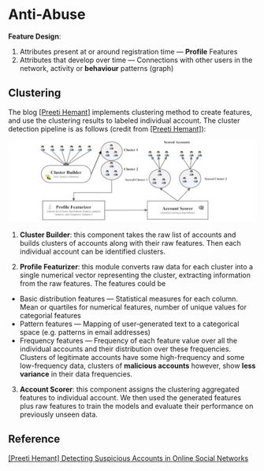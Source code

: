 
# Anti-Abuse


**Feature Design**:
1. Attributes present at or around registration time — **Profile** Features
2. Attributes that develop over time — Connections with other users in the network, activity or **behaviour** patterns (graph)




## Clustering 

The blog [[Preeti Hemant]][Detecting Suspicious Accounts in Online Social Networks] implements clustering method to create features, and use the clustering results to labeled individual account. The cluster detection pipeline is as follows (credit from [[Preeti Hemant]][Detecting Suspicious Accounts in Online Social Networks]):

![](images/cluster_detection_pipeline.png)

1. **Cluster Builder**: this component takes the raw list of accounts and builds clusters of accounts along with their raw features. Then each individual account can be identified clusters.

2. **Profile Featurizer**: this module converts raw data for each cluster into a single numerical vector representing the cluster, extracting information from the raw features. The features could be

* Basic distribution features — Statistical measures for each column. Mean or quartiles for numerical features, number of unique values for categorial features
* Pattern features — Mapping of user-generated text to a categorical space (e.g. patterns in email addresses)
* Frequency features — Frequency of each feature value over all the individual accounts and their distribution over these frequencies. Clusters of legitimate accounts have some high-frequency and some low-frequency data, clusters of **malicious accounts** however, show **less variance** in their data frequencies.

3. **Account Scorer**: this component assigns the clustering aggregated features to individual account. We then used the generated features plus raw features to train the models and evaluate their performance on previously unseen data.



## Reference

[Detecting Suspicious Accounts in Online Social Networks]: https://towardsdatascience.com/detecting-suspicious-accounts-in-online-social-networks-48eabf4c75b6
[[Preeti Hemant] Detecting Suspicious Accounts in Online Social Networks](https://towardsdatascience.com/detecting-suspicious-accounts-in-online-social-networks-48eabf4c75b6)



